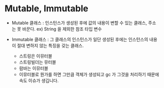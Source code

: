 # Mutable, Immutable

- Mutable 클래스 : 인스턴스가 생성된 후에 값의 내용이 변할 수 있는 클래스, 주소는 못 바꾼다. ex) String 을 제외한 참조 타입 변수

- Immutable 클래스 : 그 클래스의 인스턴스가 일단 생성된 후에는 인스턴스의 내용이 절대 변하지 않는 특징을 갖는 클래스.






	- 스트링은 이뮤터블
	- 스트링빌더는 뮤터블
	- 람바는 이뮤터블
	- 이뮤터블로 뭔가를 하면 그만큼 객체가 생성되고 gc 가 그것을 처리하기 때문에 속도 이슈가 생깁니다.
<!--stackedit_data:
eyJoaXN0b3J5IjpbLTE0MDg2OTAxNzFdfQ==
-->